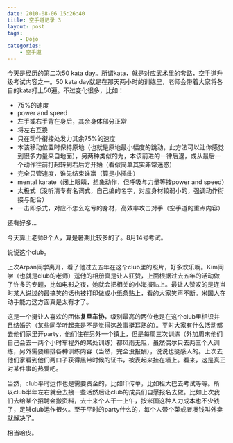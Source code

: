 ```yaml
---
date: 2010-08-06 15:26:40
title: 空手道记录 3
layout: post
tags:
    - Dojo
categories:
    - 空手道
---
```

今天是经历的第二次50 kata day。所谓kata，就是对应武术里的套路，空手道升级考试内容之一。50 kata day就是在那天两小时的训练里，老师会带着大家将各自的kata打上50遍。不过变化很多，比如：

* 75%的速度
* power and speed
* 左手或右手背在身后，其余身体部分正常
* 将左右互换
* 只在动作衔接处发力其余75%的速度
* 本该移动位置时保持原地（也就是原地最小幅度的跳动，此方法可以让你感觉到很多力量来自地面），另两种类似的为，本该前进的一律后退，或从最后一个动作往前打起转到右后方开始（看似简单其实非常迷惑）
* 完全只管速度，谁先结束谁赢（算是小插曲）
* mental karate（闭上眼睛，想象动作，但呼吸与力量等按power and speed）
* 太极式（没听清专有名词式，自己编的名字，对应身材较弱小的，强调动作衔接与配合）
* 一击即杀式，对应不怎么吃亏的身材，高效率攻击对手（空手道的重点内容）

还有好多...


今天算上老师9个人，算是暑期比较多的了。8月14号考试。

说说这个club。

上次Arpan同学离开，看了他过去五年在这个club里的照片，好多欢乐啊。Kim同学（也就是club的老师）送他的相册真是让人狂赞，上面根据过去五年的活动做了许多的专题，比如电影之夜，她就会把相关的小海报贴上。最让人赞叹的是连当时某人说过的最搞笑的话也被打印做成小纸条贴上，看的大家笑声不断。米国人在动手能力这方面真是太有才了。

这是一个挺让人喜欢的团体**复旦车协**，级别最高的两位也是在这个club里相识并且结婚的（某些同学听起来是不是觉得这故事挺耳熟的）。平时大家有什么活动都去他们家里开party，他们住在另外一个镇上，但是每周三次训练（外加周末他们自己会去一两个小时车程外的某处训练）都风雨无阻，虽然偶尔只去两三个人训练，另外需要编排各种训练内容（当然，完全没报酬），说说也挺感人的。上次去他们家看到他们两口子获得黑带时候的证书，被表起来挂在墙上。看来，这是真正对某件事的热爱吧。

当然，club平时运作也是需要资金的，比如印传单，比如租大巴去考试等等。所以club半年左右就会去接一些活然后让club的成员们自愿报名去做。比如上次我们去给某个招聘会搬资料，去十来个人干一上午，按米国这种人力成本也不少钱了，足够club运作很久。至于平时的party什么的，每个人带个菜或者凑钱叫外卖就解决了。

相当哈皮。
